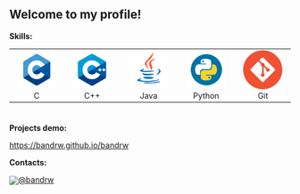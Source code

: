 ## Welcome to my profile!

**Skills:**

<table align="center" height="120">
	<tr>
		<td align="center" width="100">
			<img src="img/c.png" height="70px" width="70px">
			C
		</td>
		<td align="center" width="100">
			<img src="img/cpp.png" height="70px" width="70px">
			C++
		</td>
		<td align="center" width="100">
			<img src="img/java.png" height="70px" width="70px">
			Java
		</td>
		<td align="center" width="100">
			<img src="img/python.png" height="70px" width="70px">
			Python
		</td>
		<td align="center" width="100">
			<img src="img/git.png" height="70px" width="70px">
			Git
		</td>
	</tr>
</table>

**Projects demo:**

https://bandrw.github.io/bandrw

**Contacts:**

<img src="https://1000logos.net/wp-content/uploads/2021/04/Telegram-logo.png" width="40px" align="center">[@bandrw](https://t.me/bandrw)

